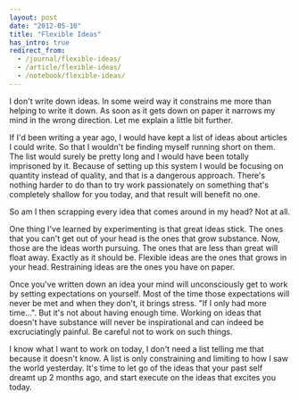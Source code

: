 ```yaml
---
layout: post
date: "2012-05-10"
title: "Flexible Ideas"
has_intro: true
redirect_from:
  - /journal/flexible-ideas/
  - /article/flexible-ideas/
  - /notebook/flexible-ideas/
---
```


I don't write down ideas. In some weird way it constrains me more than helping to write it down. As soon as it gets down on paper it narrows my mind in the wrong direction. Let me explain a little bit further.

If I'd been writing a year ago, I would have kept a list of ideas about articles I could write. So that I wouldn't be finding myself running short on them. The list would surely be pretty long and I would have been totally imprisoned by it. Because of setting up this system I would be focusing on quantity instead of quality, and that is a dangerous approach. There's nothing harder to do than to try work passionately on something that's completely shallow for you today, and that result will benefit no one.

So am I then scrapping every idea that comes around in my head? Not at all.

One thing I've learned by experimenting is that great ideas stick. The ones that you can't get out of your head is the ones that grow substance. Now, those are the ideas worth pursuing. The ones that are less than great will float away. Exactly as it should be. Flexible ideas are the ones that grows in your head. Restraining ideas are the ones you have on paper.

Once you've written down an idea your mind will unconsciously get to work by setting expectations on yourself. Most of the time those expectations will never be met and when they don't, it brings stress. "If I only had more time…". But it's not about having enough time. Working on ideas that doesn't have substance will never be inspirational and can indeed be excruciatingly painful. Be careful not to work on such things.

I know what I want to work on today, I don't need a list telling me that because it doesn't know. A list is only constraining and limiting to how I saw the world yesterday. It's time to let go of the ideas that your past self dreamt up 2 months ago, and start execute on the ideas that excites you today.
